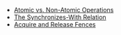 + [Atomic vs. Non-Atomic Operations](https://preshing.com/20130618/atomic-vs-non-atomic-operations/)
+ [The Synchronizes-With Relation](https://preshing.com/20130823/the-synchronizes-with-relation/)
+ [Acquire and Release Fences](https://preshing.com/20130922/acquire-and-release-fences/)